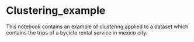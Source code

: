 # Clustering_example
This notebook contains an example of clustering applied to a dataset which contains the trips of a bycicle rental service in mexico city.

